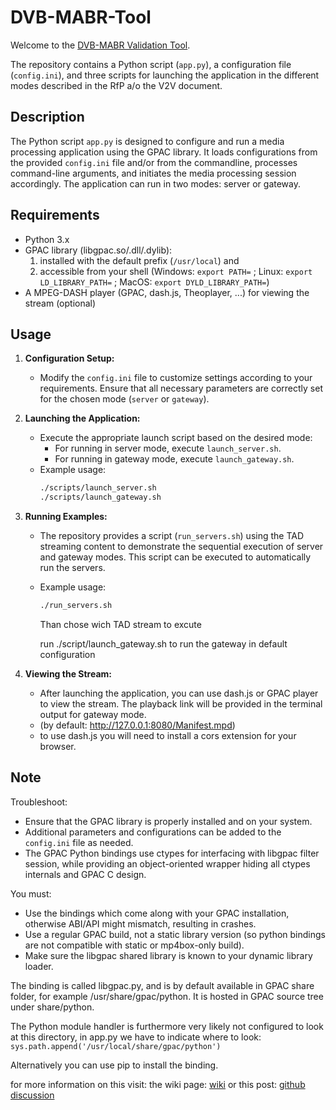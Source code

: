 # DVB-MABR-Tool

Welcome to the [DVB-MABR Validation Tool](https://dvb.org/news/rfp-released-for-dvb-mabr-validation-tool/).

The repository contains a Python script (`app.py`), a configuration file (`config.ini`), and three scripts for launching the application in the different modes described in the RfP a/o the V2V document.

## Description

The Python script `app.py` is designed to configure and run a media processing application using the GPAC library. It loads configurations from the provided `config.ini` file and/or from the commandline, processes command-line arguments, and initiates the media processing session accordingly. The application can run in two modes: server or gateway.

## Requirements

- Python 3.x
- GPAC library (libgpac.so/.dll/.dylib):
   1. installed with the default prefix (```/usr/local```) and
   2. accessible from your shell (Windows: ```export PATH=``` ; Linux: ```export LD_LIBRARY_PATH=``` ; MacOS: ```export DYLD_LIBRARY_PATH=```)
- A MPEG-DASH player (GPAC, dash.js, Theoplayer, ...) for viewing the stream (optional)

## Usage

1. **Configuration Setup:**
   - Modify the `config.ini` file to customize settings according to your requirements. Ensure that all necessary parameters are correctly set for the chosen mode (`server` or `gateway`).
   
2. **Launching the Application:**
   - Execute the appropriate launch script based on the desired mode:
     - For running in server mode, execute `launch_server.sh`.
     - For running in gateway mode, execute `launch_gateway.sh`.
   - Example usage:
     ```bash
     ./scripts/launch_server.sh
     ./scripts/launch_gateway.sh
     ```

3. **Running Examples:**
   - The repository provides a script (`run_servers.sh`) using the TAD streaming content to demonstrate the sequential execution of server and gateway modes. This script can be executed to automatically run the servers.
   - Example usage:
     ```bash
     ./run_servers.sh
     ```
     Than chose wich TAD stream to excute

     run ./script/launch_gateway.sh to run the gateway in default configuration

4. **Viewing the Stream:**
   - After launching the application, you can use dash.js or GPAC player to view the stream. The playback link will be provided in the terminal output for gateway mode.
   - (by default: http://127.0.0.1:8080/Manifest.mpd)
   - to use dash.js you will need to install a cors extension for your browser.

## Note

Troubleshoot:
- Ensure that the GPAC library is properly installed and on your system.
- Additional parameters and configurations can be added to the `config.ini` file as needed.
- The GPAC Python bindings use ctypes for interfacing with libgpac filter session, while providing an object-oriented wrapper hiding all ctypes internals and GPAC C design.

You must:
- Use the bindings which come along with your GPAC installation, otherwise ABI/API might mismatch, resulting in crashes.
- Use a regular GPAC build, not a static library version (so python bindings are not compatible with static or mp4box-only build).
- Make sure the libgpac shared library is known to your dynamic library loader.

The binding is called libgpac.py, and is by default available in GPAC share folder, for example /usr/share/gpac/python. It is hosted in GPAC source tree under share/python.

The Python module handler is furthermore very likely not configured to look at this directory, in app.py we have to indicate where to look:
     ```
        sys.path.append('/usr/local/share/gpac/python')
     ```

Alternatively you can use pip to install the binding. 

for more information on this visit:
the wiki page: [wiki](https://wiki.gpac.io/Howtos/python/)
or this post:  [github discussion](https://github.com/gpac/gpac/issues/2161#issuecomment-1087281505)